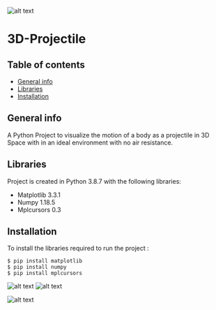![alt text](https://s3-us-west-2.amazonaws.com/courses-images/wp-content/uploads/sites/2952/2018/01/31185708/CNX_UPhysics_04_03_Soccer.jpg)

# 3D-Projectile

## Table of contents
* [General info](#general-info)
* [Libraries](#libraries)
* [Installation](#installation)

## General info
A Python Project to visualize the motion of a body as a projectile in 3D Space with in an ideal environment with no air resistance.

	
## Libraries
Project is created in Python 3.8.7 with the following libraries:
* Matplotlib                3.3.1
* Numpy                     1.18.5
* Mplcursors                0.3
	
## Installation
To install the libraries required to run the project :

```
$ pip install matplotlib
$ pip install numpy
$ pip install mplcursors

```

![alt text](https://matplotlib.org/_static/logo2_compressed.svg)  ![alt text](https://1000logos.net/wp-content/uploads/2020/08/Python-Logo.png)

![alt text](https://www.freecodecamp.org/news/content/images/2020/07/numpy.png)
